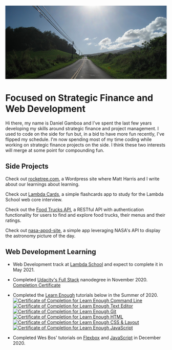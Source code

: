 ![Banner photo for GitHub profile](https://github.com/dgamboa/dgamboa/blob/master/assets/maui_road.jpg)

# Focused on Strategic Finance and Web Development
Hi there, my name is Daniel Gamboa and I've spent the last few years developing my skills around strategic finance and project management. I used to code on the side for fun but, in a bid to have more fun recently, I've flipped my schedule. I'm now spending most of my time coding while working on strategic finance projects on the side. I think these two interests will merge at some point for compounding fun. 

## Side Projects
Check out [rocketree.com](https://rocketree.com), a Wordpress site where Matt Harris and I write about our learnings about learning.

Check out [Lambda Cards](http://lambdacards.com), a simple flashcards app to study for the Lambda School web core interview.

Check out the [Food Trucks API](https://github.com/dgamboa/foodtrucks-backend), a RESTful API with authentication functionality for users to find and explore food trucks, their menus and their ratings.

Check out [nasa-apod-site](https://nasa-apod-site.netlify.app/), a simple app leveraging NASA's API to display the astronomy picture of the day.

## Web Development Learning
* Web Development track at [Lambda School](https://lambdaschool.com/) and expect to complete it in May 2021.

* Completed [Udacity's Full Stack](https://www.udacity.com/course/full-stack-web-developer-nanodegree--nd0044) nanodegree in November 2020.<br/>
[Completion Certificate](https://confirm.udacity.com/AYAMAM7T)

* Completed the [Learn Enough](https://learnenough.com) tutorials below in the Summer of 2020.<br/>
<a href="https://www.learnenough.com/certificates/dgamboa10"><img src="https://www.learnenough.com/certificates/dgamboa10/command-line-tutorial.svg" alt="Certificate of Completion for Learn Enough Command Line"></a><a href="https://www.learnenough.com/certificates/dgamboa10"><img src="https://www.learnenough.com/certificates/dgamboa10/text-editor-tutorial.svg" alt="Certificate of Completion for Learn Enough Text Editor"></a><a href="https://www.learnenough.com/certificates/dgamboa10"><img src="https://www.learnenough.com/certificates/dgamboa10/git-tutorial.svg" alt="Certificate of Completion for Learn Enough Git"></a><a href="https://www.learnenough.com/certificates/dgamboa10"><img src="https://www.learnenough.com/certificates/dgamboa10/html-tutorial.svg" alt="Certificate of Completion for Learn Enough HTML"></a><a href="https://www.learnenough.com/certificates/dgamboa10"><img src="https://www.learnenough.com/certificates/dgamboa10/css-and-layout-tutorial.svg" alt="Certificate of Completion for Learn Enough CSS &amp; Layout"></a><a href="https://www.learnenough.com/certificates/dgamboa10"><img src="https://www.learnenough.com/certificates/dgamboa10/javascript-tutorial.svg" alt="Certificate of Completion for Learn Enough JavaScript"></a><br/>

* Completed Wes Bos' tutorials on [Flexbox](https://flexbox.io/) and [JavaScript](https://javascript30.com/) in December 2020.
